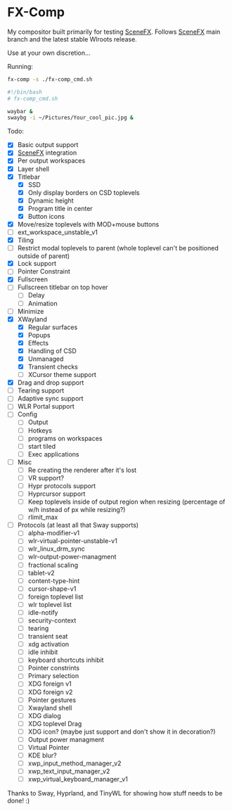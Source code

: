 # FX-Comp

My compositor built primarily for testing [SceneFX](https://github.com/wlrfx/scenefx).
Follows [SceneFX](https://github.com/wlrfx/scenefx) main branch and the latest
stable Wlroots release.

Use at your own discretion...

Running:

```sh
fx-comp -s ./fx-comp_cmd.sh
```

```sh
#!/bin/bash
# fx-comp_cmd.sh

waybar &
swaybg -i ~/Pictures/Your_cool_pic.jpg &
```

Todo:

- [X] Basic output support
- [x] [SceneFX](https://github.com/wlrfx/scenefx) integration
- [X] Per output workspaces
- [x] Layer shell
- [X] Titlebar
    - [X] SSD
    - [X] Only display borders on CSD toplevels
    - [X] Dynamic height
    - [X] Program title in center
    - [X] Button icons
- [x] Move/resize toplevels with MOD+mouse buttons
- [ ] ext_workspace_unstable_v1
- [x] Tiling
- [ ] Restrict modal toplevels to parent (whole toplevel can't be positioned outside of parent)
- [x] Lock support
- [ ] Pointer Constraint
- [x] Fullscreen
- [ ] Fullscreen titlebar on top hover
    - [ ] Delay
    - [ ] Animation
- [ ] Minimize
- [X] XWayland
    - [X] Regular surfaces
    - [X] Popups
    - [X] Effects
    - [X] Handling of CSD
    - [X] Unmanaged
    - [X] Transient checks
    - [ ] XCursor theme support
- [X] Drag and drop support
- [ ] Tearing support
- [ ] Adaptive sync support
- [ ] WLR Portal support
- [ ] Config
    - [ ] Output
    - [ ] Hotkeys
    - [ ] programs on workspaces
    - [ ] start tiled
    - [ ] Exec applications
- [ ] Misc
    - [ ] Re creating the renderer after it's lost
    - [ ] VR support?
    - [ ] Hypr protocols support
    - [ ] Hyprcursor support
    - [ ] Keep toplevels inside of output region when resizing (percentage of w/h instead of px while resizing?)
    - [ ] rlimit_max
- [ ] Protocols (at least all that Sway supports)
    - [ ] alpha-modifier-v1
    - [ ] wlr-virtual-pointer-unstable-v1
    - [ ] wlr_linux_drm_sync
    - [ ] wlr-output-power-managment
    - [ ] fractional scaling
    - [ ] tablet-v2
    - [ ] content-type-hint
    - [ ] cursor-shape-v1
    - [ ] foreign toplevel list
    - [ ] wlr toplevel list
    - [ ] idle-notify
    - [ ] security-context
    - [ ] tearing
    - [ ] transient seat
    - [ ] xdg activation
    - [ ] idle inhibit
    - [ ] keyboard shortcuts inhibit
    - [ ] Pointer constrints
    - [ ] Primary selection
    - [ ] XDG foreign v1
    - [ ] XDG foreign v2
    - [ ] Pointer gestures
    - [ ] Xwayland shell
    - [ ] XDG dialog
    - [ ] XDG toplevel Drag
    - [ ] XDG icon? (maybe just support and don't show it in decoration?)
    - [ ] Output power managment
    - [ ] Virtual Pointer
    - [ ] KDE blur?
    - [ ] xwp_input_method_manager_v2
    - [ ] xwp_text_input_manager_v2
    - [ ] xwp_virtual_keyboard_manager_v1

Thanks to Sway, Hyprland, and TinyWL for showing how stuff needs to be done! :)
